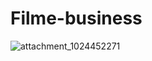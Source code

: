 # Filme-business

![attachment_1024452271](https://user-images.githubusercontent.com/86233883/122845843-da41b000-d304-11eb-873b-748a844b0c8f.jpeg)

